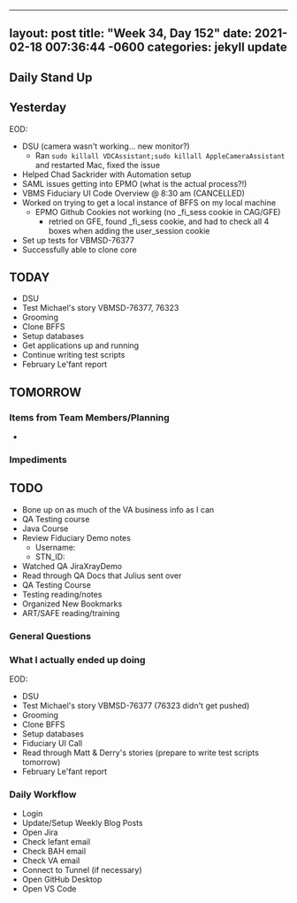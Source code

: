 
---
layout: post
title:  "Week 34, Day 152"
date:   2021-02-18 007:36:44 -0600
categories: jekyll update
---

## Daily Stand Up
## Yesterday
EOD:
* DSU (camera wasn't working... new monitor?)
  * Ran `sudo killall VDCAssistant;sudo killall AppleCameraAssistant` and restarted Mac, fixed the issue
* Helped Chad Sackrider with Automation setup
* SAML issues getting into EPMO (what is the actual process?!)
* VBMS Fiduciary UI Code Overview @ 8:30 am (CANCELLED)
* Worked on trying to get a local instance of BFFS on my local machine
  * EPMO Github Cookies not working (no _fi_sess cookie in CAG/GFE)
    * retried on GFE, found _fi_sess cookie, and had to check all 4 boxes when adding the user_session cookie
* Set up tests for VBMSD-76377
* Successfully able to clone core

## TODAY
* DSU
* Test Michael's story VBMSD-76377, 76323
* Grooming
* Clone BFFS
* Setup databases
* Get applications up and running
* Continue writing test scripts
* February Le'fant report
## TOMORROW

### Items from Team Members/Planning
* 
### Impediments

## TODO
* Bone up on as much of the VA business info as I can
* QA Testing course
* Java Course
* Review Fiduciary Demo notes
  * Username: 
  * STN_ID:
* Watched QA JiraXrayDemo 
* Read through QA Docs that Julius sent over
* QA Testing Course
* Testing reading/notes
* Organized New Bookmarks
* ART/SAFE reading/training


### General Questions  

### What I actually ended up doing
EOD:
* DSU
* Test Michael's story VBMSD-76377 (76323 didn't get pushed)
* Grooming
* Clone BFFS
* Setup databases
* Fiduciary UI Call
* Read through Matt & Derry's stories (prepare to write test scripts tomorrow)
* February Le'fant report

### Daily Workflow
* Login
* Update/Setup Weekly Blog Posts
* Open Jira
* Check lefant email
* Check BAH email
* Check VA email
* Connect to Tunnel (if necessary)
* Open GitHub Desktop
* Open VS Code